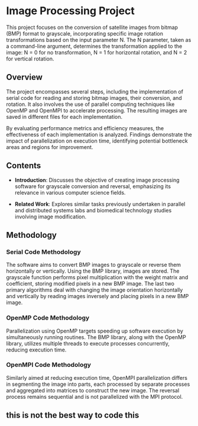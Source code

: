 # Image Processing Project

This project focuses on the conversion of satellite images from bitmap (BMP) format to grayscale, incorporating specific image rotation transformations based on the input parameter N. The N parameter, taken as a command-line argument, determines the transformation applied to the image: N = 0 for no transformation, N = 1 for horizontal rotation, and N = 2 for vertical rotation.

## Overview

The project encompasses several steps, including the implementation of serial code for reading and storing bitmap images, their conversion, and rotation. It also involves the use of parallel computing techniques like OpenMP and OpenMPI to accelerate processing. The resulting images are saved in different files for each implementation.

By evaluating performance metrics and efficiency measures, the effectiveness of each implementation is analyzed. Findings demonstrate the impact of parallelization on execution time, identifying potential bottleneck areas and regions for improvement.

## Contents

- **Introduction**: Discusses the objective of creating image processing software for grayscale conversion and reversal, emphasizing its relevance in various computer science fields.
  
- **Related Work**: Explores similar tasks previously undertaken in parallel and distributed systems labs and biomedical technology studies involving image modification.

## Methodology

### Serial Code Methodology

The software aims to convert BMP images to grayscale or reverse them horizontally or vertically. Using the BMP library, images are stored. The grayscale function performs pixel multiplication with the weight matrix and coefficient, storing modified pixels in a new BMP image. The last two primary algorithms deal with changing the image orientation horizontally and vertically by reading images inversely and placing pixels in a new BMP image.

### OpenMP Code Methodology

Parallelization using OpenMP targets speeding up software execution by simultaneously running routines. The BMP library, along with the OpenMP library, utilizes multiple threads to execute processes concurrently, reducing execution time.

### OpenMPI Code Methodology

Similarly aimed at reducing execution time, OpenMPI parallelization differs in segmenting the image into parts, each processed by separate processes and aggregated into matrices to construct the new image. The reversal process remains sequential and is not parallelized with the MPI protocol.

## this is not the best way to code this 
